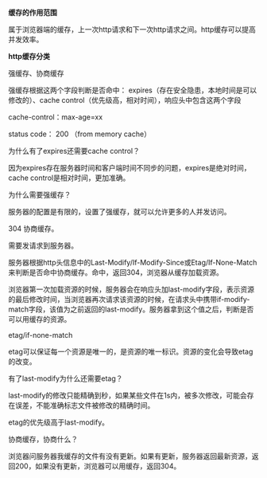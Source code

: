 **缓存的作用范围**

属于浏览器端的缓存，上一次http请求和下一次http请求之间。http缓存可以提高并发效率。



**http缓存分类**

强缓存、协商缓存

强缓存根据这两个字段判断是否命中： expires（存在安全隐患，本地时间是可以修改的）、cache control（优先级高，相对时间），响应头中包含这两个字段

cache-control：max-age=xx

status code： 200 （from memory cache）



为什么有了expires还需要cache control？

因为expires存在服务器时间和客户端时间不同步的问题，expires是绝对时间，cache control是相对时间，更加准确。

 

为什么需要强缓存？

服务器的配置是有限的，设置了强缓存，就可以允许更多的人并发访问。



304 协商缓存。

需要发请求到服务器。

服务器根据http头信息中的Last-Modify/If-Modify-Since或Etag/If-None-Match来判断是否命中协商缓存。命中，返回304，浏览器从缓存加载资源。

浏览器第一次加载资源的时候，服务器会在响应头加last-modify字段，表示资源的最后修改时间，当浏览器再次请求该资源的时候，在请求头中携带if-modify-match字段，该值为之前返回的last-modify。服务器拿到这个值之后，判断是否可以用缓存的资源。



etag/if-none-match

etag可以保证每一个资源是唯一的，是资源的唯一标识。资源的变化会导致etag的改变。



有了last-modify为什么还需要etag？

last-modify的修改只能精确到秒，如果某些文件在1s内，被多次修改，可能会存在误差，不能准确标志文件被修改的精确时间。



etag的优先级高于last-modify。



协商缓存，协商什么？

浏览器问服务器我缓存的文件有没有更新。如果有更新，服务器返回最新资源，返回200，如果没有更新，浏览器可以用缓存，返回304。